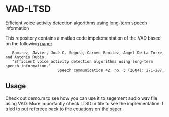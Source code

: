 # VAD-LTSD
Efficient voice activity detection algorithms using long-term speech information

This repository contains a matlab code impelementation of the VAD based on the following [paper](http://www.sciencedirect.com/science/article/pii/S0167639303001201)

       Ramırez, Javier, José C. Segura, Carmen Benıtez, Angel De La Torre, and Antonio Rubio. 
       "Efficient voice activity detection algorithms using long-term speech information." 
                           Speech communication 42, no. 3 (2004): 271-287.
                    
  
## Usage
  
  Check out demo.m to see how you can use it to segement audio wav file using VAD.
  More importantly check LTSD.m file to see the implementation. I tried to put referece back to the equations 
  on the paper. 
